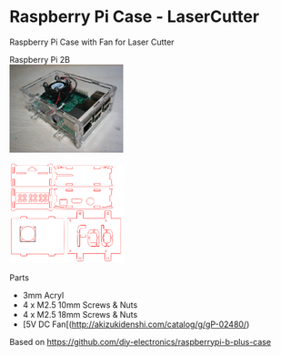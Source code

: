 Raspberry Pi Case - LaserCutter
===============

Raspberry Pi Case with Fan for Laser Cutter<br>

Raspberry Pi 2B <br>
<img src="https://raw.githubusercontent.com/ohwada/LaserCutter/master/raspberry_pi_fan/raspberry_pi_cese_fan_appearance.png" width="200" />

<img src="https://raw.githubusercontent.com/ohwada/LaserCutter/master/raspberry_pi_fan/raspberry_pi_2b_case_fan.png" width="200" />

Parts <br>
- 3mm Acryl <br>
- 4 x M2.5 10mm Screws & Nuts <br>
- 4 x M2.5 18mm Screws & Nuts <br>
- [5V DC Fan[(http://akizukidenshi.com/catalog/g/gP-02480/) <br>

Based on https://github.com/diy-electronics/raspberrypi-b-plus-case
